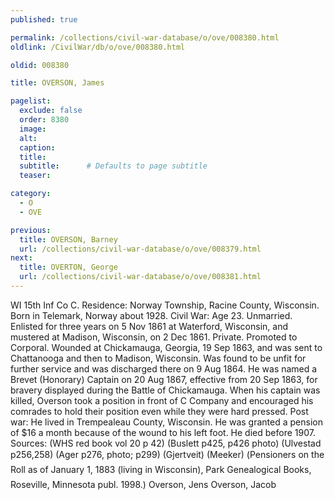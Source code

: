 ```yaml
---
published: true

permalink: /collections/civil-war-database/o/ove/008380.html
oldlink: /CivilWar/db/o/ove/008380.html

oldid: 008380

title: OVERSON, James

pagelist:
  exclude: false
  order: 8380
  image: 
  alt:
  caption:
  title:
  subtitle:      # Defaults to page subtitle
  teaser:

category: 
  - O 
  - OVE

previous:
  title: OVERSON, Barney
  url: /collections/civil-war-database/o/ove/008379.html  
next:
  title: OVERTON, George
  url: /collections/civil-war-database/o/ove/008381.html   
---
```

WI 15th Inf Co C. Residence: Norway Township, Racine County, Wisconsin. Born in Telemark, Norway about 1928. Civil War: Age 23. Unmarried. Enlisted for three years on 5 Nov 1861 at Waterford, Wisconsin, and mustered at Madison, Wisconsin, on 2 Dec 1861. Private. Promoted to Corporal. Wounded at Chickamauga, Georgia, 19 Sep 1863, and was sent to Chattanooga and then to Madison, Wisconsin. Was found to be unfit for further service and was discharged there on 9 Aug 1864. He was named a Brevet (Honorary) Captain on 20 Aug 1867, effective from 20 Sep 1863, for bravery displayed during the Battle of Chickamauga. When his captain was killed, Overson took a position in front of C Company and encouraged his comrades to hold their position even while they were hard pressed. Post war: He lived in Trempealeau County, Wisconsin. He was granted a pension of $16 a month because of the wound to his left foot. He died before 1907. Sources: (WHS red book vol 20 p 42) (Buslett p425, p426 photo) (Ulvestad p256,258) (Ager p276, photo; p299) (Gjertveit) (Meeker) (&#147;Pensioners on the Roll as of January 1, 1883 (living in Wisconsin)&#148;, Park Genealogical Books, Roseville, Minnesota publ. 1998.) &#147;Overson, Jens&#148; &#147;Overson, Jacob&#148;